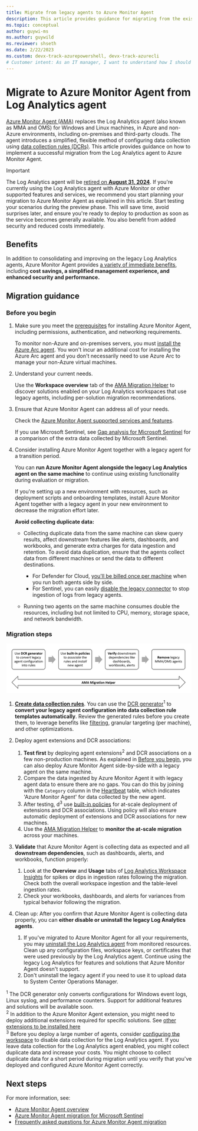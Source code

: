 ```yaml
---
title: Migrate from legacy agents to Azure Monitor Agent
description: This article provides guidance for migrating from the existing legacy agents to the new Azure Monitor Agent (AMA) and data collection rules (DCRs).
ms.topic: conceptual
author: guywi-ms
ms.author: guywild
ms.reviewer: shseth
ms.date: 2/22/2023 
ms.custom: devx-track-azurepowershell, devx-track-azurecli
# Customer intent: As an IT manager, I want to understand how I should move from using legacy agents to Azure Monitor Agent.
---
```


# Migrate to Azure Monitor Agent from Log Analytics agent

[Azure Monitor Agent (AMA)](./agents-overview.md) replaces the Log Analytics agent (also known as MMA and OMS) for Windows and Linux machines, in Azure and non-Azure environments, including on-premises and third-party clouds. The agent introduces a simplified, flexible method of configuring data collection using [data collection rules (DCRs)](../essentials/data-collection-rule-overview.md). This article provides guidance on how to implement a successful migration from the Log Analytics agent to Azure Monitor Agent.

> [!IMPORTANT]
> The Log Analytics agent will be [retired on **August 31, 2024**](https://azure.microsoft.com/updates/were-retiring-the-log-analytics-agent-in-azure-monitor-on-31-august-2024/). If you're currently using the Log Analytics agent with Azure Monitor or other supported features and services, we recommend you start planning your migration to Azure Monitor Agent as explained in this article. Start testing your scenarios during the preview phase. This will save time, avoid surprises later, and ensure you're ready to deploy to production as soon as the service becomes generally available. You also benefit from added security and reduced costs immediately.  

## Benefits

In addition to consolidating and improving on the legacy Log Analytics agents, Azure Monitor Agent provides [a variety of immediate benefits](./azure-monitor-agent-overview.md#benefits), including **cost savings, a simplified management experience, and enhanced security and performance.**

## Migration guidance

### Before you begin

1. Make sure you meet the [prerequisites](./azure-monitor-agent-manage.md#prerequisites) for installing Azure Monitor Agent, including permissions, authentication, and networking requirements. 

    To monitor non-Azure and on-premises servers, you must [install the Azure Arc agent](../../azure-arc/servers/agent-overview.md). You won't incur an additional cost for installing the Azure Arc agent and you don't necessarily need to use Azure Arc to manage your non-Azure virtual machines. 

1. Understand your current needs.

    Use the **Workspace overview** tab of the [AMA Migration Helper](./azure-monitor-agent-migration-tools.md#using-ama-migration-helper) to discover solutions enabled on your Log Analytics workspaces that use legacy agents, including per-solution migration recommendations. 

1. Ensure that Azure Monitor Agent can address all of your needs.

    Check the [Azure Monitor Agent supported services and features](../agents/agents-overview.md#supported-services-and-features).

    If you use Microsoft Sentinel, see [Gap analysis for Microsoft Sentinel](../../sentinel/ama-migrate.md#gap-analysis-between-agents) for a comparison of the extra data collected by Microsoft Sentinel.  

1. Consider installing Azure Monitor Agent together with a legacy agent for a transition period.

    You can **run Azure Monitor Agent alongside the legacy Log Analytics agent on the same machine** to continue using existing functionality during evaluation or migration.

    If you're setting up a new environment with resources, such as deployment scripts and onboarding templates, install Azure Monitor Agent together with a legacy agent in your new environment to decrease the migration effort later.
    
    **Avoid collecting duplicate data:**

    - Collecting duplicate data from the same machine can skew query results, affect downstream features like alerts, dashboards, and workbooks, and generate extra charges for data ingestion and retention. To avoid data duplication, ensure that the agents collect data from different machines or send the data to different destinations.
    
        - For Defender for Cloud, [you'll be billed once per machine](../../defender-for-cloud/auto-deploy-azure-monitoring-agent.md#impact-of-running-with-both-the-log-analytics-and-azure-monitor-agents) when you run both agents side by side. 
        - For Sentinel, you can easily [disable the legacy connector](../../sentinel/ama-migrate.md#recommended-migration-plan) to stop ingestion of logs from legacy agents.    
    - Running two agents on the same machine consumes double the resources, including but not limited to CPU, memory, storage space, and network bandwidth.

### Migration steps
![Flow diagram that shows the steps involved in agent migration and how the migration tools help in generating DCRs and tracking the entire migration process.](media/azure-monitor-agent-migration/mma-to-ama-migration-steps.png)  

1. **[Create data collection rules](./data-collection-rule-azure-monitor-agent.md#create-a-data-collection-rule)**. You can use the [DCR generator](./azure-monitor-agent-migration-tools.md#installing-and-using-dcr-config-generator)<sup>1</sup> to **convert your legacy agent configuration into data collection rule templates automatically**. Review the generated rules before you create them, to leverage benefits like [filtering](../essentials/data-collection-transformations.md), granular targeting (per machine), and other optimizations.  

1. Deploy agent extensions and DCR associations: 
    1. **Test first** by deploying agent extensions<sup>2</sup> and DCR associations on a few non-production machines. As explained in [Before you begin](#before-you-begin), you can also deploy Azure Monitor Agent side-by-side with a legacy agent on the same machine.
    1. Compare the data ingested by Azure Monitor Agent it with legacy agent data to ensure there are no gaps. You can do this by joining with the `Category` column in the [Heartbeat](/azure/azure-monitor/reference/tables/heartbeat) table, which indicates 'Azure Monitor Agent' for data collected by the new agent.
    1. After testing, d<sup>3</sup> use [built-in policies](../agents/azure-monitor-agent-manage.md#built-in-policies) for at-scale deployment of extensions and DCR associations. Using policy will also ensure automatic deployment of extensions and DCR associations for new machines.
    1. Use the [AMA Migration Helper](./azure-monitor-agent-migration-tools.md#using-ama-migration-helper) to **monitor the at-scale migration** across your machines.  
    
3. **Validate** that Azure Monitor Agent is collecting data as expected and all **downstream dependencies**, such as dashboards, alerts, and workbooks, function properly:
    1. Look at the **Overview** and **Usage** tabs of [Log Analytics Workspace Insights](../logs/log-analytics-workspace-insights-overview) for spikes or dips in ingestion rates following the migration. Check both the overall workspace ingestion and the table-level ingestion rates.  
    1. Check your workbooks, dashboards, and alerts for variances from typical behavior following the migration.   
1. Clean up: After you confirm that Azure Monitor Agent is collecting data properly, you can **either disable or uninstall the legacy Log Analytics agents**.
    1. If you've migrated to Azure Monitor Agent for all your requirements, you may [uninstall the Log Analytics agent](./agent-manage.md#uninstall-agent) from monitored resources. Clean up any configuration files, workspace keys, or certificates that were used previously by the Log Analytics agent. Continue using the legacy Log Analytics for features and solutions that Azure Monitor Agent doesn't support.     
    1. Don't uninstall the legacy agent if you need to use it to upload data to System Center Operations Manager.

<sup>1</sup> The DCR generator only converts configurations for Windows event logs, Linux syslog, and performance counters. Support for additional features and solutions will be available soon.  
<sup>2</sup> In addition to the Azure Monitor Agent extension, you might need to deploy additional extensions required for specific solutions. See [other extensions to be installed here](./agents-overview.md#supported-services-and-features)  
<sup>3</sup> Before you deploy a large number of agents, consider [configuring the workspace](agent-data-sources.md) to disable data collection for the Log Analytics agent. If you leave data collection for the Log Analytics agent enabled, you might collect duplicate data and increase your costs. You might choose to collect duplicate data for a short period during migration until you verify that you've deployed and configured Azure Monitor Agent correctly.  

## Next steps

For more information, see:

- [Azure Monitor Agent overview](agents-overview.md)
- [Azure Monitor Agent migration for Microsoft Sentinel](../../sentinel/ama-migrate.md)
- [Frequently asked questions for Azure Monitor Agent migration](/azure/azure-monitor/faq#azure-monitor-agent)
